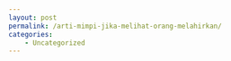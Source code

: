 ```yaml
---
layout: post
permalink: /arti-mimpi-jika-melihat-orang-melahirkan/
categories:
    - Uncategorized
---
```


